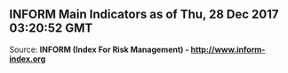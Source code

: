 ## INFORM Main Indicators as of Thu, 28 Dec 2017 03:20:52 GMT

Source: **INFORM (Index For Risk Management) - http://www.inform-index.org**